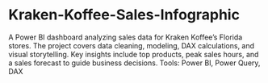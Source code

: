 # Kraken-Koffee-Sales-Infographic
A Power BI dashboard analyzing sales data for Kraken Koffee’s Florida stores. The project covers data cleaning, modeling, DAX calculations, and visual storytelling. Key insights include top products, peak sales hours, and a sales forecast to guide business decisions.  Tools: Power BI, Power Query, DAX
